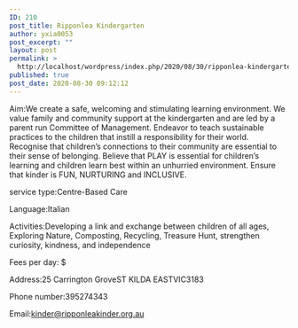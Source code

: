 ```yaml
---
ID: 210
post_title: Ripponlea Kindergarten
author: yxia0053
post_excerpt: ""
layout: post
permalink: >
  http://localhost/wordpress/index.php/2020/08/30/ripponlea-kindergarten/
published: true
post_date: 2020-08-30 09:12:12
---
```

Aim:We create a safe, welcoming and stimulating learning environment. We value family and community support at the kindergarten and are led by a parent run Committee of Management. Endeavor to teach sustainable practices to the children that instill a responsibility for their world. Recognise that children’s connections to their community are essential to their sense of belonging. Believe that PLAY is essential for children’s learning and children learn best within an unhurried environment. Ensure that kinder is FUN, NURTURING and INCLUSIVE.

service type:Centre-Based Care

Language:Italian

Activities:Developing a link and exchange between children of all ages, Exploring Nature, Composting, Recycling, Treasure Hunt, strengthen curiosity, kindness, and independence

Fees per day: $

Address:25 Carrington GroveST KILDA EASTVIC3183

Phone number:395274343

Email:kinder@ripponleakinder.org.au